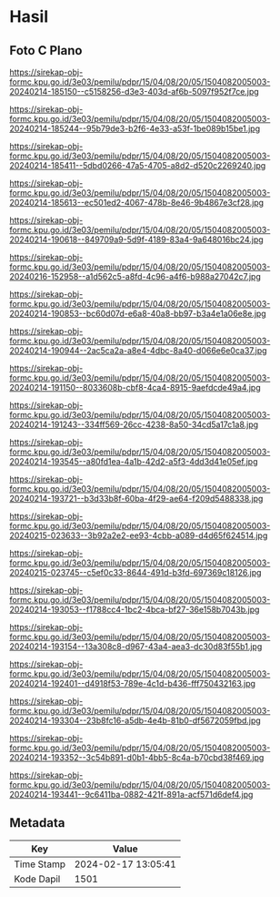 # Hasil

## Foto C Plano

https://sirekap-obj-formc.kpu.go.id/3e03/pemilu/pdpr/15/04/08/20/05/1504082005003-20240214-185150--c5158256-d3e3-403d-af6b-5097f952f7ce.jpg

https://sirekap-obj-formc.kpu.go.id/3e03/pemilu/pdpr/15/04/08/20/05/1504082005003-20240214-185244--95b79de3-b2f6-4e33-a53f-1be089b15be1.jpg

https://sirekap-obj-formc.kpu.go.id/3e03/pemilu/pdpr/15/04/08/20/05/1504082005003-20240214-185411--5dbd0266-47a5-4705-a8d2-d520c2269240.jpg

https://sirekap-obj-formc.kpu.go.id/3e03/pemilu/pdpr/15/04/08/20/05/1504082005003-20240214-185613--ec501ed2-4067-478b-8e46-9b4867e3cf28.jpg

https://sirekap-obj-formc.kpu.go.id/3e03/pemilu/pdpr/15/04/08/20/05/1504082005003-20240214-190618--849709a9-5d9f-4189-83a4-9a648016bc24.jpg

https://sirekap-obj-formc.kpu.go.id/3e03/pemilu/pdpr/15/04/08/20/05/1504082005003-20240216-152958--a1d562c5-a8fd-4c96-a4f6-b988a27042c7.jpg

https://sirekap-obj-formc.kpu.go.id/3e03/pemilu/pdpr/15/04/08/20/05/1504082005003-20240214-190853--bc60d07d-e6a8-40a8-bb97-b3a4e1a06e8e.jpg

https://sirekap-obj-formc.kpu.go.id/3e03/pemilu/pdpr/15/04/08/20/05/1504082005003-20240214-190944--2ac5ca2a-a8e4-4dbc-8a40-d066e6e0ca37.jpg

https://sirekap-obj-formc.kpu.go.id/3e03/pemilu/pdpr/15/04/08/20/05/1504082005003-20240214-191150--8033608b-cbf8-4ca4-8915-9aefdcde49a4.jpg

https://sirekap-obj-formc.kpu.go.id/3e03/pemilu/pdpr/15/04/08/20/05/1504082005003-20240214-191243--334ff569-26cc-4238-8a50-34cd5a17c1a8.jpg

https://sirekap-obj-formc.kpu.go.id/3e03/pemilu/pdpr/15/04/08/20/05/1504082005003-20240214-193545--a80fd1ea-4a1b-42d2-a5f3-4dd3d41e05ef.jpg

https://sirekap-obj-formc.kpu.go.id/3e03/pemilu/pdpr/15/04/08/20/05/1504082005003-20240214-193721--b3d33b8f-60ba-4f29-ae64-f209d5488338.jpg

https://sirekap-obj-formc.kpu.go.id/3e03/pemilu/pdpr/15/04/08/20/05/1504082005003-20240215-023633--3b92a2e2-ee93-4cbb-a089-d4d65f624514.jpg

https://sirekap-obj-formc.kpu.go.id/3e03/pemilu/pdpr/15/04/08/20/05/1504082005003-20240215-023745--c5ef0c33-8644-491d-b3fd-697369c18126.jpg

https://sirekap-obj-formc.kpu.go.id/3e03/pemilu/pdpr/15/04/08/20/05/1504082005003-20240214-193053--f1788cc4-1bc2-4bca-bf27-36e158b7043b.jpg

https://sirekap-obj-formc.kpu.go.id/3e03/pemilu/pdpr/15/04/08/20/05/1504082005003-20240214-193154--13a308c8-d967-43a4-aea3-dc30d83f55b1.jpg

https://sirekap-obj-formc.kpu.go.id/3e03/pemilu/pdpr/15/04/08/20/05/1504082005003-20240214-192401--d4918f53-789e-4c1d-b436-fff750432163.jpg

https://sirekap-obj-formc.kpu.go.id/3e03/pemilu/pdpr/15/04/08/20/05/1504082005003-20240214-193304--23b8fc16-a5db-4e4b-81b0-df5672059fbd.jpg

https://sirekap-obj-formc.kpu.go.id/3e03/pemilu/pdpr/15/04/08/20/05/1504082005003-20240214-193352--3c54b891-d0b1-4bb5-8c4a-b70cbd38f469.jpg

https://sirekap-obj-formc.kpu.go.id/3e03/pemilu/pdpr/15/04/08/20/05/1504082005003-20240214-193441--9c6411ba-0882-421f-891a-acf571d6def4.jpg


## Metadata

| Key        | Value               |
| ---------- | ------------------- |
| Time Stamp | 2024-02-17 13:05:41 |
| Kode Dapil | 1501                |




